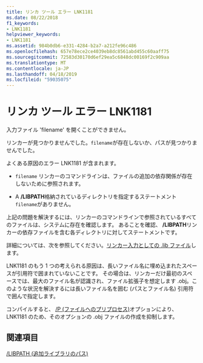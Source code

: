 ```yaml
---
title: リンカ ツール エラー LNK1181
ms.date: 08/22/2018
f1_keywords:
- LNK1181
helpviewer_keywords:
- LNK1181
ms.assetid: 984b0db6-e331-4284-b2a7-a212fe96c486
ms.openlocfilehash: 657e78ece2ce4039eb8dc8561abd455c60aaff75
ms.sourcegitcommit: 72583d30170d6ef29ea5c6848dc00169f2c909aa
ms.translationtype: MT
ms.contentlocale: ja-JP
ms.lasthandoff: 04/18/2019
ms.locfileid: "59035075"
---
```

# <a name="linker-tools-error-lnk1181"></a>リンカ ツール エラー LNK1181

入力ファイル 'filename' を開くことができません。

リンカーが見つかりませんでした。`filename`が存在しないか、パスが見つかりませんでした。

よくある原因のエラー LNK1181 が含まれます。

- `filename` リンカーのコマンドラインは、ファイルの追加の依存関係が存在しないために参照されます。

- A **/LIBPATH**格納されているディレクトリを指定するステートメント`filename`がありません。

上記の問題を解決するには、リンカーのコマンドラインで参照されているすべてのファイルは、システムに存在を確認します。  あることを確認、 **/LIBPATH**リンカーの依存ファイルを含む各ディレクトリに対してステートメントです。

詳細については、次を参照してください。[リンカー入力としての .lib ファイル](../../build/reference/dot-lib-files-as-linker-input.md)します。

LNK1181 のもう 1 つの考えられる原因は、長いファイル名に埋め込まれたスペースが引用符で囲まれていないことです。  その場合は、リンカーだけ最初のスペースでは、最大のファイル名が認識され、ファイル拡張子を想定します .obj。このような状況を解決するには長いファイル名を囲む (パスとファイル名) 引用符で囲んで指定します。

コンパイルすると、 [/P (ファイルへのプリプロセス)](../../build/reference/p-preprocess-to-a-file.md)オプションにより、LNK1181 のため、そのオプションの .obj ファイルの作成を抑制します。

## <a name="see-also"></a>関連項目

[/LIBPATH (追加ライブラリのパス)](../../build/reference/libpath-additional-libpath.md)